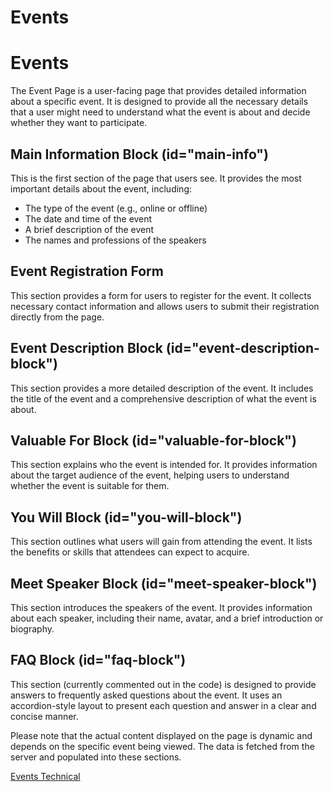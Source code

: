 # Events

# Events

The Event Page is a user-facing page that provides detailed information about a specific event. It is designed to provide all the necessary details that a user might need to understand what the event is about and decide whether they want to participate.

## Main Information Block (id="main-info")

This is the first section of the page that users see. It provides the most important details about the event, including:

- The type of the event (e.g., online or offline)
- The date and time of the event
- A brief description of the event
- The names and professions of the speakers

## Event Registration Form

This section provides a form for users to register for the event. It collects necessary contact information and allows users to submit their registration directly from the page.

## Event Description Block (id="event-description-block")

This section provides a more detailed description of the event. It includes the title of the event and a comprehensive description of what the event is about.

## Valuable For Block (id="valuable-for-block")

This section explains who the event is intended for. It provides information about the target audience of the event, helping users to understand whether the event is suitable for them.

## You Will Block (id="you-will-block")

This section outlines what users will gain from attending the event. It lists the benefits or skills that attendees can expect to acquire.

## Meet Speaker Block (id="meet-speaker-block")

This section introduces the speakers of the event. It provides information about each speaker, including their name, avatar, and a brief introduction or biography.

## FAQ Block (id="faq-block")

This section (currently commented out in the code) is designed to provide answers to frequently asked questions about the event. It uses an accordion-style layout to present each question and answer in a clear and concise manner.

Please note that the actual content displayed on the page is dynamic and depends on the specific event being viewed. The data is fetched from the server and populated into these sections.

[Events Technical ](Events%20Technical%2048a97c0aa18e418297226c3c31ff5991.md)